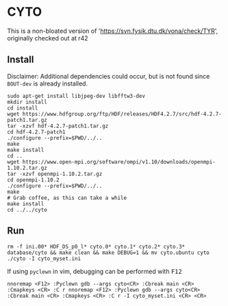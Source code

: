 # CYTO
This is a non-bloated version of 'https://svn.fysik.dtu.dk/vona/check/TYR',
originally checked out at r42

## Install
Disclaimer: Additional dependencies could occur, but is not found since
`BOUT-dev` is already installed.

```
sudo apt-get install libjpeg-dev libfftw3-dev
mkdir install
cd install
wget https://www.hdfgroup.org/ftp/HDF/releases/HDF4.2.7/src/hdf-4.2.7-patch1.tar.gz
tar -xzvf hdf-4.2.7-patch1.tar.gz
cd hdf-4.2.7-patch1
./configure --prefix=$PWD/../..
make
make install
cd ..
wget https://www.open-mpi.org/software/ompi/v1.10/downloads/openmpi-1.10.2.tar.gz
tar -xzvf openmpi-1.10.2.tar.gz
cd openmpi-1.10.2
./configure --prefix=$PWD/../..
make
# Grab coffee, as this can take a while
make install
cd ../../cyto
```

## Run

```
rm -f ini.00* HDF_DS_p0_l* cyto.0* cyto.1* cyto.2* cyto.3* database/cyto && make clean && make DEBUG=1 && mv cyto.ubuntu cyto
./cyto -I cyto_myset.ini
```

If using `pyclewn` in vim, debugging can be performed with <kbd>F12</kbd>

```
nnoremap <F12> :Pyclewn gdb --args cyto<CR> :Cbreak main <CR> :Cmapkeys <CR> :C r nnoremap <F12> :Pyclewn gdb --args cyto<CR> :Cbreak main <CR> :Cmapkeys <CR> :C r -I cyto_myset.ini <CR> <CR>
```
